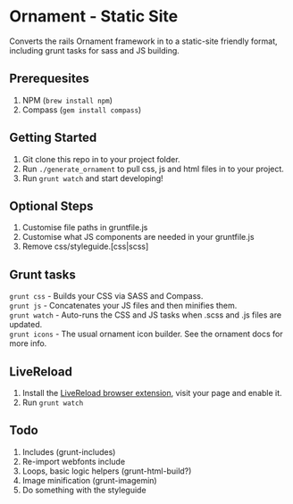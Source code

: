 # Ornament - Static Site

Converts the rails Ornament framework in to a static-site friendly format, including grunt 
tasks for sass and JS building. 


## Prerequesites
1. NPM (`brew install npm`)
1. Compass (`gem install compass`)

## Getting Started
1. Git clone this repo in to your project folder.  
1. Run `./generate_ornament` to pull css, js and html files in to your project.  
1. Run `grunt watch` and start developing!  

## Optional Steps

1. Customise file paths in gruntfile.js
1. Customise what JS components are needed in your gruntfile.js  
1. Remove css/styleguide.[css|scss]  

## Grunt tasks   

`grunt css` - Builds your CSS via SASS and Compass.   
`grunt js` - Concatenates your JS files and then minifies them.   
`grunt watch` - Auto-runs the CSS and JS tasks when .scss and .js files are updated.   
`grunt icons` - The usual ornament icon builder. See the ornament docs for more info.   

## LiveReload

1. Install the [LiveReload browser extension](http://feedback.livereload.com/knowledgebase/articles/86242-how-do-i-install-and-use-the-browser-extensions-), visit your page and enable it.  
1. Run `grunt watch`  

## Todo

1. Includes (grunt-includes)  
1. Re-import webfonts include  
1. Loops, basic logic helpers (grunt-html-build?)  
1. Image minification (grunt-imagemin)  
1. Do something with the styleguide  